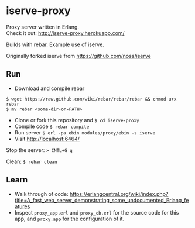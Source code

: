 iserve-proxy
===

Proxy server written in Erlang.  
Check it out: <http://iserve-proxy.herokuapp.com/>

Builds with rebar.  Example use of iserve.

Originally forked iserve from <https://github.com/noss/iserve>


Run
---

- Download and compile rebar
```
$ wget https://raw.github.com/wiki/rebar/rebar/rebar && chmod u+x rebar
$ mv rebar <some-dir-on-PATH>
```
- Clone or fork this repository and ```$ cd iserve-proxy```
- Compile code ```$ rebar compile```
- Run server ```$ erl -pa ebin modules/proxy/ebin -s iserve```
- Visit <http://localhost:6464/>

Stop the server:
```> CNTL+G q```

Clean: ```$ rebar clean```


Learn
---

- Walk through of code: <https://erlangcentral.org/wiki/index.php?title=A_fast_web_server_demonstrating_some_undocumented_Erlang_features>
- Inspect ```proxy_app.erl``` and ```proxy_cb.erl``` for the source code for this app, and ```proxy.app``` for the configuration of it.